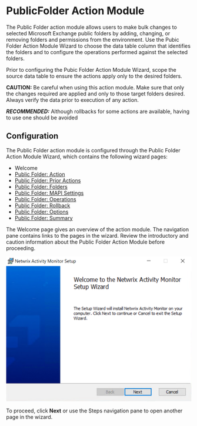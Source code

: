 # PublicFolder Action Module

The Public Folder action module allows users to make bulk changes to selected Microsoft Exchange public folders by adding, changing, or removing folders and permissions from the environment. Use the Pubic Folder Action Module Wizard to choose the data table column that identifies the folders and to configure the operations performed against the selected folders.

Prior to configuring the Pubic Folder Action Module Wizard, scope the source data table to ensure the actions apply only to the desired folders.

__CAUTION:__ Be careful when using this action module. Make sure that only the changes required are applied and only to those target folders desired. Always verify the data prior to execution of any action.

___RECOMMENDED:___ Although rollbacks for some actions are available, having to use one should be avoided

## Configuration

The Public Folder action module is configured through the Public Folder Action Module Wizard, which contains the following wizard pages:

- Welcome
- [Public Folder: Action](/docs/product_docs/accessanalyzer/accessanalyzer/enterpriseauditor/admin/action/publicfolder/action.md)
- [Public Folder: Prior Actions](/docs/product_docs/accessanalyzer/accessanalyzer/enterpriseauditor/admin/action/publicfolder/prioractions.md)
- [Public Folder: Folders](/docs/product_docs/accessanalyzer/accessanalyzer/enterpriseauditor/admin/action/publicfolder/folders.md)
- [Public Folder: MAPI Settings](/docs/product_docs/accessanalyzer/accessanalyzer/enterpriseauditor/admin/action/publicfolder/mapisettings.md)
- [Public Folder: Operations](/docs/product_docs/accessanalyzer/accessanalyzer/enterpriseauditor/admin/action/publicfolder/operations.md)
- [Public Folder: Rollback](/docs/product_docs/accessanalyzer/accessanalyzer/enterpriseauditor/admin/action/publicfolder/rollback.md)
- [Public Folder: Options](/docs/product_docs/accessanalyzer/accessanalyzer/enterpriseauditor/admin/action/publicfolder/options.md)
- [Public Folder: Summary](/docs/product_docs/accessanalyzer/accessanalyzer/enterpriseauditor/admin/action/publicfolder/summary.md)

The Welcome page gives an overview of the action module. The navigation pane contains links to the pages in the wizard. Review the introductory and caution information about the Public Folder Action Module before proceeding.

![Public Folder Action Module Wizard Welcome page](/static/img/product_docs/activitymonitor/activitymonitor/install/welcome.png)

To proceed, click __Next__ or use the Steps navigation pane to open another page in the wizard.
